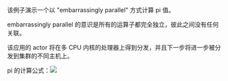 该例子演示一个以 "embarrassingly parallel" 方式计算 pi 值。

embarrassingly parallel 的意识是所有的运算子都完全独立，彼此之间没有任何关联。

该应用的 actor 将在多 CPU 内核的处理器上得到分发，并且下一步将进一步被分发到集群的不同主机上。

pi 的计算公式：![](/src/main/java/respirces/pi-formula.png)
